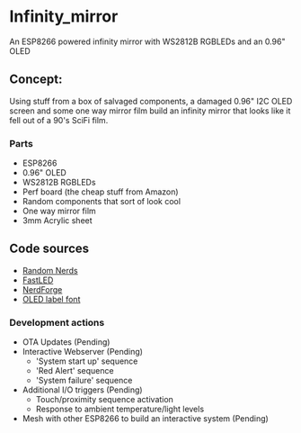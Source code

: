 # Infinity_mirror
An ESP8266 powered infinity mirror with WS2812B RGBLEDs and an 0.96" OLED

## Concept:
Using stuff from a box of salvaged components, a damaged 0.96" I2C OLED screen and some one way mirror film build an infinity mirror that looks like it fell out of a 90's SciFi film.

### Parts
- ESP8266
- 0.96" OLED
- WS2812B RGBLEDs
- Perf board (the cheap stuff from Amazon)
- Random components that sort of look cool
- One way mirror film
- 3mm Acrylic sheet

## Code sources
- [Random Nerds](https://randomnerdtutorials.com/esp8266-0-96-inch-oled-display-with-arduino-ide/)
- [FastLED](https://fastled.io/)
- [NerdForge](https://youtu.be/oR80TuOCoic?si=QbNQUZnfUyZrZtNT)
- [OLED label font](https://www.fontspace.com/droidobesh-depot-font-f55049)

### Development actions
- OTA Updates (Pending)
- Interactive Webserver (Pending)
  - 'System start up' sequence
  - 'Red Alert' sequence
  - 'System failure' sequence
- Additional I/O triggers (Pending)
  - Touch/proximity sequence activation
  - Response to ambient temperature/light levels
- Mesh with other ESP8266 to build an interactive system  (Pending)


